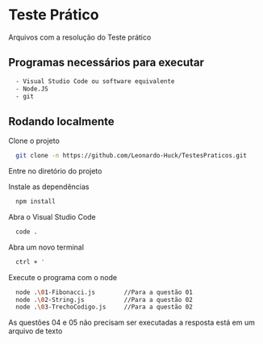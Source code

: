 # Teste Prático

Arquivos com a resolução do Teste prático


## Programas necessários para executar


```bash
  - Visual Studio Code ou software equivalente
  - Node.JS
  - git
```
    
## Rodando localmente

Clone o projeto

```bash
  git clone -n https://github.com/Leonardo-Huck/TestesPraticos.git
```

Entre no diretório do projeto

Instale as dependências

```bash
  npm install
```

Abra o Visual Studio Code
```bash
  code .
```

Abra um novo terminal
```bash
  ctrl + '
```

Execute o programa com o node
```bash
  node .\01-Fibonacci.js        //Para a questão 01
  node .\02-String.js           //Para a questão 02
  node .\03-TrechoCodigo.js     //Para a questão 02
```

As questões 04 e 05 não precisam ser executadas a resposta está em um arquivo de texto
